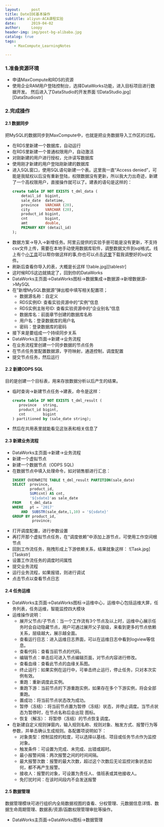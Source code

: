 ```yaml
---
layout:     post
title: DateIDE基本操作
subtitle: aliyun-ACA课程实验
date:       2019-04-02
author:     Loopy
header-img: img/post-bg-alibaba.jpg
catalog: true
tags:
    - MaxCompute_LearningNotes

---
```


### 1.准备资源环境
 - 申请MaxCompute和RDS的资源
 - 使用企业RAM用户登陆控制台，选择DataWorks功能，进入目标项目进行数据开发。
然后进入了DataStudio的开发界面
![DataStudio.jpg][DataStudiostr]

### 2.完成操作
#### 2.1 数据同步
把MySQL的数据同步到MaxCompute中，也就是把业务数据导入工作区的过程。
 - 在RDS里新建一个数据库，自动运行
 - 在RDS里新建一个普通权限用户，自动激活
 - 对刚新建的用户进行授权，允许读写数据库
 - 使用刚才新建的用户登陆刚新建的数据库
 - 进入SQL窗口，使用SQL语句新建一个表。这里我一直“Access denied”，可能是我赋权以后没有重新登陆，权限数据没有更新，所以我大力出奇迹，新建了一个高权限用户，直接操作就可以了。建表的语句是这样的：
    ``` sql
    create table IF NOT EXISTS t_dml_data (
        detail_id  bigint,
        sale_date  datetime,
        province   VARCHAR (20),
        city       VARCHAR (20),
        product_id bigint,
        cnt        bigint,
        amt        double,
        PRIMARY KEY (detail_id) 
    );
    ```
 - 数据方案->导入->新增任务。阿里云提供的实验手册可能是没有更新，不支持csv文件上传，需要在本地手动使用数据库软件，调整数据文件到sql格式。线上有个[小工具](http://www.convertcsv.com/csv-to-sql.htm)可以帮你做这样的事,你也可以点击[这里](http://file.loopy.tech/share/t_dml.sql)下载我调整好的sql文件。
 - 刷新后查看你导入的表，大概是长这样
  ![table.jpg][tablestr]
 - 这时候RDS这边就搞定了，回到你的DataWorks
 - DataWorks主页面->DataWorks图标->数据集成->数据源->新增数据源->MySQL
 - 在”新增MySQL数据源”弹出框中填写相关配置项；
    - 数据源名称：自定义
    - RDS实例ID: 查看实验资源中的“实例”信息
    - RDS实例主账号ID: 查看实验资源中的“企业别名”信息
    - 数据库名：前面章节创建的数据库名称
    - 用户名：登录数据库的用户名
    - 密码：登录数据库的密码
 - 接下来是要组成一个持续同步关系
 -  DataWorks主页面->新建->业务流程
 -  在业务流程里创建一个同步数据的节点任务
 -  在节点任务里配置数据源，字符映射，通道控制，调度配置
 -  提交节点任务，然后运行

#### 2.2 新建ODPS SQL

目的是创建一个目标表，用来存放数据分析以后产生的结果。
 - 临时查询->新建节点任务->建表，命令是这样：
    ```sql
    create table IF NOT EXISTS t_dml_result (
       province   string,
       product_id bigint,
       cnt        bigint
    ) partitioned by (sale_date string);
    ```
 - 然后在共用表里就能看见这张表和相关信息了

#### 2.3 新建业务流程
 -  DataWorks主页面->新建->业务流程
 -  新建一个虚拟节点
 -  新建一个数据节点（ODPS SQL)
 -  在数据节点中填入处理命令，如对销售额进行汇总：
    ```sql
    INSERT OVERWRITE TABLE t_dml_result PARTITION(sale_date) 
    SELECT  province,
            product_id,
            SUM(cnt) AS cnt,
            '${sdate}'as sale_date 
    FROM    t_dml_data
    WHERE   pt = '2017'  
        AND  SUBSTR(sale_date,1,10) = '${sdate}' 
    GROUP BY product_id,
             province;
    ```
 -  打开调度配置，进行参数设置
 -  再打开那个虚拟节点任务，在“调度依赖”中添加上游节点，可使用工作空间根节点
 -  回到工作流任务，拖拽形成上下游依赖关系，结果就象这样：
    ![Task.jpg][Taskstr]
 -  设置工作流任务的调度时间属性
 -  提交业务流程
 -  运行业务流程，如果报错，则进行调试
 -  点击节点以查看节点日志

#### 2.4 任务运维
 - DataWorks主页面->DataWorks图标->运维中心，运维中心包括运维大屏，任务列表，任务运维，智能监控四大模块
 - 运维操作说明：
   - 展开父节点/子节点：当一个工作流有3个节点及以上时，运维中心展示任务时会自动隐藏节点，用户可通过展开父子层级，来看到更多的节点依赖关系，层级越大，展示越全面。
   - 查看运行日志：进入运维日志界面，可以在运维日志中看到logview等信息。
   - 查看代码：查看当前节点的代码。
   - 编辑节点：单击后可进入节点编辑页面，对节点内容进行修改。
   - 查看血缘：查看此节点的血缘关系图。
   - 终止运行：如果实例在运行中，可单击终止运行，停止任务，只对本次实例有效。
   - 重跑：重新调度此实例。
   - 重跑下游：当前节点的下游重跑实例，如果存在多个下游实例，将会全部重跑。
   - 置成功：将当前节点状态改为成功。
   - 暂停（冻结）：将当前节点置为暂停（冻结）状态，并停止调度。当节点状态为暂停时，在节点名称后会出现 图标。
   - 恢复（解冻）：  将暂停（冻结）的节点恢复调度。
 - 在新建自定义规则弹窗内，输入规则名称、规则对象、触发方式、报警行为等参数，并单击确认生成规则。各配置项说明如下：
    - 对象类型：控制监控的粒度，可以选择以基线、项目或任务节点作为监控对象。
    - 触发条件：可设置为完成、未完成、出错或超时。
    - 最小报警间隔：两次报警之间的时间间隔。
    - 最大报警次数：报警的最大次数，超过这个次数后无论监控对象状态如何，都不再产生报警。
    - 接收人：报警的对象，可设置为责任人、值班表或其他接收人。
    - 免打扰时间：在该时间段内不会发送报警 

#### 2.5 数据管理
数据管理模块可进行组织内全局数据视图的查看、分权管理、元数据信息详情、数据生命周期管理、数据表/资源/函数权限管理审批等操作。
 - DataWorks主页面->DataWorks图标->数据管理